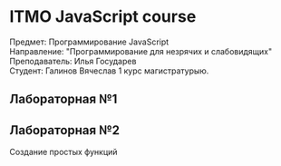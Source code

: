 # ITMO JavaScript course  
Предмет: Программирование JavaScript  
Направление: "Программирование для незрячих и слабовидящих"  
Преподаватель: Илья Государев  
Студент: Галинов Вячеслав 1 курс магистратурыю.  

## Лабораторная №1  
 
## Лабораторная №2  
Создание простых функций